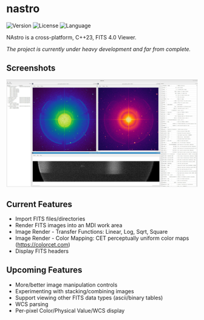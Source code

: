 # nastro

<!-- Version and License Badges -->
![Version](https://img.shields.io/badge/version-0.0.1-green.svg?style=flat-square) 
![License](https://img.shields.io/badge/license-MIT-green?style=flat-square) 
![Language](https://img.shields.io/badge/language-C++23-green.svg?style=flat-square) 

NAstro is a cross-platform, C++23, FITS 4.0 Viewer.

*The project is currently under heavy development and far from complete.*

## Screenshots

![Alt text](screenshots/screenshot1.jpg "Screenshot")

## Current Features

- Import FITS files/directories
- Render FITS images into an MDI work area
- Image Render - Transfer Functions: Linear, Log, Sqrt, Square
- Image Render - Color Mapping: CET perceptually uniform color maps (https://colorcet.com)
- Display FITS headers

## Upcoming Features

- More/better image manipulation controls
- Experimenting with stacking/combining images
- Support viewing other FITS data types (ascii/binary tables)
- WCS parsing
- Per-pixel Color/Physical Value/WCS display
